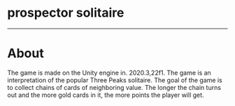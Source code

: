 # prospector solitaire
____
# About
The game is made on the Unity engine in. 2020.3,22f1. The game is an interpretation of the popular Three Peaks solitaire. The goal of the game is to collect chains of cards of neighboring value. The longer the chain turns out and the more gold cards in it, the more points the player will get.